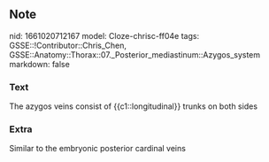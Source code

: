 ## Note
nid: 1661020712167
model: Cloze-chrisc-ff04e
tags: GSSE::!Contributor::Chris_Chen, GSSE::Anatomy::Thorax::07._Posterior_mediastinum::Azygos_system
markdown: false

### Text
The azygos veins consist of {{c1::longitudinal}} trunks on both sides

### Extra
Similar to the embryonic posterior cardinal veins
